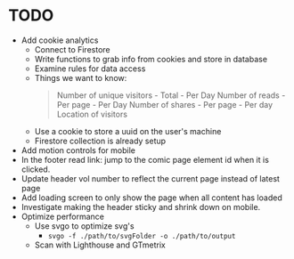 # TODO

- Add cookie analytics
    * Connect to Firestore
    * Write functions to grab info from cookies and store in database
    * Examine rules for data access
    * Things we want to know:
        > Number of unique visitors
            - Total
            - Per Day
        > Number of reads
            - Per page
            - Per Day
        > Number of shares
            - Per page
            - Per day
        > Location of visitors
    * Use a cookie to store a uuid on the user's machine
    * Firestore collection is already setup
- Add motion controls for mobile
- In the footer read link: jump to the comic page element id when it is clicked.
- Update header vol number to reflect the current page instead of latest page
- Add loading screen to only show the page when all content has loaded
- Investigate making the header sticky and shrink down on mobile.
- Optimize performance
    * Use svgo to optimize svg's
        - `svgo -f ./path/to/svgFolder -o ./path/to/output`
    * Scan with Lighthouse and GTmetrix
